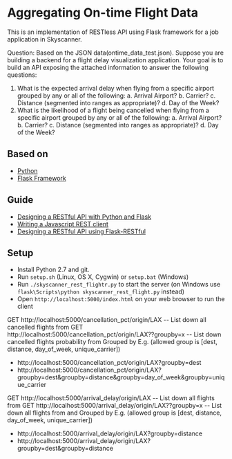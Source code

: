 Aggregating On-time Flight Data
================================
This is an implementation of RESTless API using Flask framework for a job application in Skyscanner.

Question:
Based on the JSON data(ontime_data_test.json). Suppose you are building a backend for a flight delay visualization application. Your goal is to build an API exposing the attached information to answer the following questions:
  1.	What is the expected arrival delay when flying from a specific airport grouped by any or all of the following:
    a.	Arrival Airport?
    b.	Carrier?
    c.	Distance (segmented into ranges as appropriate)?
    d.	Day of the Week?
  2.	What is the likelihood of a flight being cancelled when flying from a specific airport grouped by any or all of the following:
    a.	Arrival Airport?
    b.	Carrier?
    c.	Distance (segmented into ranges as appropriate)?
    d.	Day of the Week?


Based on
--------

- [Python](https://www.python.org/)
- [Flask Framework](http://flask.pocoo.org/)

Guide
-----

- [Designing a RESTful API with Python and Flask](http://blog.miguelgrinberg.com/post/designing-a-restful-api-with-python-and-flask)
- [Writing a Javascript REST client](http://blog.miguelgrinberg.com/post/writing-a-javascript-rest-client)
- [Designing a RESTful API using Flask-RESTful](http://blog.miguelgrinberg.com/post/designing-a-restful-api-using-flask-restful)

Setup
-----

- Install Python 2.7 and git.
- Run `setup.sh` (Linux, OS X, Cygwin) or `setup.bat` (Windows)
- Run `./skyscanner_rest_flightr.py` to start the server (on Windows use `flask\Scripts\python skyscanner_rest_flight.py` instead)
- Open `http://localhost:5000/index.html` on your web browser to run the client

GET http://localhost:5000/cancellation_pct/origin/LAX				--	List down all cancelled flights from <origin>
GET http://localhost:5000/cancellation_pct/origin/LAX??groupby=x 	--	List down cancelled flights probability from <origin> Grouped by <x>
E.g. (allowed group is [dest, distance, day_of_week, unique_carrier])
-	http://localhost:5000/cancellation_pct/origin/LAX?groupby=dest 
-	http://localhost:5000/cancellation_pct/origin/LAX?groupby=dest&groupby=distance&groupby=day_of_week&groupby=unique_carrier

GET http://localhost:5000/arrival_delay/origin/LAX					--	List down all flights from <origin>
GET http://localhost:5000/arrival_delay/origin/LAX??groupby=x 		--	List down all flights from <origin> and Grouped by <x>
E.g. (allowed group is [dest, distance, day_of_week, unique_carrier])
-	http://localhost:5000/arrival_delay/origin/LAX?groupby=distance
-	http://localhost:5000/arrival_delay/origin/LAX?groupby=dest&groupby=distance
